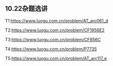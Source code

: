 ## 10.22杂题选讲

T1:https://www.luogu.com.cn/problem/AT_arc061_d

T2:https://www.luogu.com.cn/problem/CF1956E2

T3:https://www.luogu.com.cn/problem/CF856C

T4:https://www.luogu.com.cn/problem/P7735

T5:https://www.luogu.com.cn/problem/AT_arc117_e